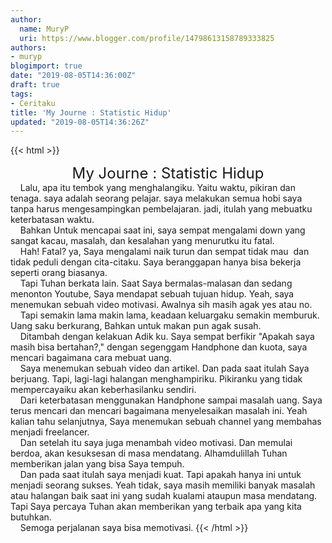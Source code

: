 ```yaml
---
author:
  name: MuryP
  uri: https://www.blogger.com/profile/14798613158789333825
authors:
- muryp
blogimport: true
date: "2019-08-05T14:36:00Z"
draft: true
tags:
- Ceritaku
title: 'My Journe : Statistic Hidup'
updated: "2019-08-05T14:36:26Z"
---
```

 {{< html >}} 

<div style="text-align: center;"><span style="font-size: x-large;">My Journe : Statistic Hidup</span></div>&nbsp; &nbsp; Lalu, apa itu tembok yang menghalangiku. Yaitu waktu, pikiran dan tenaga. saya adalah seorang pelajar. saya melakukan semua hobi saya tanpa harus mengesampingkan pembelajaran. jadi, itulah yang mebuatku keterbatasan waktu.<br />&nbsp; &nbsp; Bahkan Untuk mencapai saat ini, saya sempat mengalami down yang sangat kacau, masalah, dan kesalahan yang menurutku itu fatal.<br />&nbsp; &nbsp; Hah! Fatal? ya, Saya mengalami naik turun dan sempat tidak mau&nbsp; dan tidak peduli dengan cita-citaku. Saya beranggapan hanya bisa bekerja seperti orang biasanya.<br />&nbsp; &nbsp; Tapi Tuhan berkata lain. Saat Saya bermalas-malasan dan sedang menonton Youtube, Saya mendapat sebuah tujuan hidup. Yeah, saya menemukan sebuah video motivasi. Awalnya sih masih agak yes atau no.<br />&nbsp; &nbsp; Tapi semakin lama makin lama, keadaan keluargaku semakin memburuk. Uang saku berkurang, Bahkan untuk makan pun agak susah.<br />&nbsp; &nbsp; Ditambah dengan kelakuan Adik ku. Saya sempat berfikir "Apakah saya masih bisa bertahan?," dengan segenggam Handphone dan kuota, saya mencari bagaimana cara mebuat uang.<br />&nbsp; &nbsp; Saya menemukan sebuah video dan artikel. Dan pada saat itulah Saya berjuang. Tapi, lagi-lagi halangan menghampiriku. Pikiranku yang tidak mempercayaiku akan keberhasilanku sendiri.<br />&nbsp; &nbsp; Dari keterbatasan menggunakan Handphone sampai masalah uang. Saya terus mencari dan mencari bagaimana menyelesaikan masalah ini. Yeah kalian tahu selanjutnya, Saya menemukan sebuah channel yang membahas menjadi freelancer.<br />&nbsp; &nbsp; Dan setelah itu saya juga menambah video motivasi. Dan memulai berdoa, akan kesuksesan di masa mendatang. Alhamdulillah Tuhan memberikan jalan yang bisa Saya tempuh.<br />&nbsp; &nbsp; Dan pada saat itulah saya menjadi kuat. Tapi apakah hanya ini untuk menjadi seorang sukses. Yeah tidak, saya masih memiliki banyak masalah atau halangan baik saat ini yang sudah kualami ataupun masa mendatang. Tapi Saya percaya Tuhan akan memberikan yang terbaik apa yang kita butuhkan.<br />&nbsp; &nbsp; Semoga perjalanan saya bisa memotivasi.
{{< /html >}}
